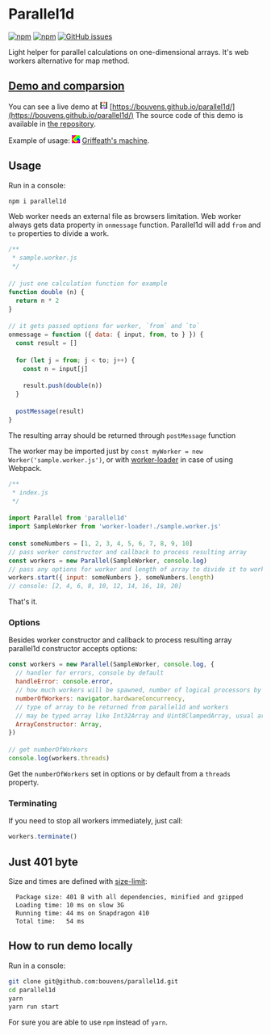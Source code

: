 # Parallel1d
[![npm][npm-badge]][npm] [![npm][npm-dt-badge]][npm] [![GitHub issues][issues-badge]][issues]

Light helper for parallel calculations on one-dimensional arrays. It's web workers alternative for map method.

## [Demo and comparsion](https://bouvens.github.io/parallel1d/)
   
You can see a live demo at <img src="https://raw.githubusercontent.com/bouvens/parallel1d/master/demo/favicon.png" width=16 height=16> [https://bouvens.github.io/parallel1d/](https://bouvens.github.io/parallel1d/)
The source code of this demo is available in [the repository](https://github.com/bouvens/parallel1d/tree/master/demo).

Example of usage: <img src="https://raw.githubusercontent.com/bouvens/griffeath-machine/4e27f6f5df4c6cc77c96ab2e3545cbdc1da0a433/img/favicon.png" width=16 height=16> [Griffeath's machine](https://bouvens.github.io/griffeath-machine/#/workers).

## Usage

Run in a console:
```bash
npm i parallel1d
```

Web worker needs an external file as browsers limitation. Web worker always gets data property in `onmessage` function. Parallel1d will add `from` and `to` properties to divide a work.
```javascript
/**
 * sample.worker.js
 */

// just one calculation function for example
function double (n) {
  return n * 2
}

// it gets passed options for worker, `from` and `to`
onmessage = function ({ data: { input, from, to } }) {
  const result = []

  for (let j = from; j < to; j++) {
    const n = input[j]

    result.push(double(n))
  }

  postMessage(result)
}
```

The resulting array should be returned through `postMessage` function

The worker may be imported just by `const myWorker = new Worker('sample.worker.js')`, or with [worker-loader](https://www.npmjs.com/package/worker-loader) in case of using Webpack.

```javascript
/**
 * index.js
 */

import Parallel from 'parallel1d'
import SampleWorker from 'worker-loader!./sample.worker.js'

const someNumbers = [1, 2, 3, 4, 5, 6, 7, 8, 9, 10]
// pass worker constructor and callback to process resulting array
const workers = new Parallel(SampleWorker, console.log)
// pass any options for worker and length of array to divide it to workers
workers.start({ input: someNumbers }, someNumbers.length)
// console: [2, 4, 6, 8, 10, 12, 14, 16, 18, 20]
```

That's it.

### Options

Besides worker constructor and callback to process resulting array parallel1d constructor accepts options:
```javascript
const workers = new Parallel(SampleWorker, console.log, {
  // handler for errors, console by default
  handleError: console.error,
  // how much workers will be spawned, number of logical processors by default
  numberOfWorkers: navigator.hardwareConcurrency,
  // type of array to be returned from parallel1d and workers
  // may be typed array like Int32Array and Uint8ClampedArray, usual array by default
  ArrayConstructor: Array,
})

// get numberOfWorkers
console.log(workers.threads)
```
Get the `numberOfWorkers` set in options or by default from a `threads` property.

### Terminating
If you need to stop all workers immediately, just call:
```javascript
workers.terminate()
```

## Just 401 byte

Size and times are defined with [size-limit](https://www.npmjs.com/package/size-limit):
```
  Package size: 401 B with all dependencies, minified and gzipped
  Loading time: 10 ms on slow 3G
  Running time: 44 ms on Snapdragon 410
  Total time:   54 ms
```

## How to run demo locally

Run in a console:
```bash
git clone git@github.com:bouvens/parallel1d.git
cd parallel1d
yarn
yarn run start
```

For sure you are able to use `npm` instead of `yarn`.

[npm-badge]: https://img.shields.io/npm/v/parallel1d.png?style=flat-square
[npm]: https://www.npmjs.com/package/parallel1d

[npm-dt-badge]: https://img.shields.io/npm/dt/parallel1d.png?style=flat-square

[issues-badge]: https://img.shields.io/github/issues/bouvens/parallel1d.svg?style=flat-square
[issues]: https://github.com/bouvens/parallel1d/issues
